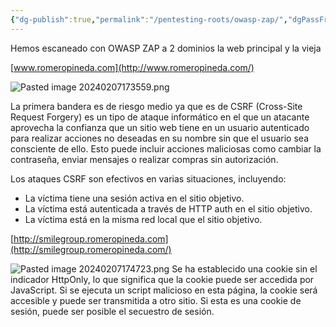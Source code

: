 ```yaml
---
{"dg-publish":true,"permalink":"/pentesting-roots/owasp-zap/","dgPassFrontmatter":true,"created":"2024-02-07T21:30:20.586-06:00"}
---
```



Hemos escaneado con OWASP ZAP a 2 dominios la web principal y la vieja

[www.romeropineda.com](http://www.romeropineda.com/)

![Pasted image 20240207173559.png](/img/user/Pasted%20image%2020240207173559.png)

La primera bandera es de riesgo medio ya que es de CSRF (Cross-Site Request Forgery) es un tipo de ataque informático en el que un atacante aprovecha la confianza que un sitio web tiene en un usuario autenticado para realizar acciones no deseadas en su nombre sin que el usuario sea consciente de ello. Esto puede incluir acciones maliciosas como cambiar la contraseña, enviar mensajes o realizar compras sin autorización.

Los ataques CSRF son efectivos en varias situaciones, incluyendo:

- La víctima tiene una sesión activa en el sitio objetivo.
- La víctima está autenticada a través de HTTP auth en el sitio objetivo.
- La víctima está en la misma red local que el sitio objetivo.

[http://smilegroup.romeropineda.com](http://smilegroup.romeropineda.com/)

![Pasted image 20240207174723.png](/img/user/Pasted%20image%2020240207174723.png)
Se ha establecido una cookie sin el indicador HttpOnly, lo que significa que la cookie puede ser accedida por JavaScript. Si se ejecuta un script malicioso en esta página, la cookie será accesible y puede ser transmitida a otro sitio. Si esta es una cookie de sesión, puede ser posible el secuestro de sesión.